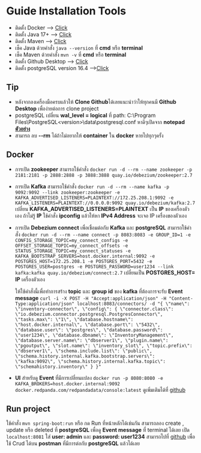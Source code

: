# Guide Installation Tools
 - ติดตั้ง Docker --> [Click](https://www.docker.com/products/docker-desktop/)
 - ติดตั้ง Java 17+ --> [Click](https://adoptium.net/temurin/releases/)
 - ติดตั้ง Maven --> [Click](https://maven.apache.org/download.cgi)
 - เช็ค Java ด้วยคำสั่ง `java --version` ที่ **cmd** หรือ **terminal**
 - เช็ค Maven ด้วยคำสั่ง `mvn -v` ที่ **cmd** หรือ **terminal**
 - ติดตั้ง Github Desktop --> [Click](https://desktop.github.com/download/)
 - ติดตั้ง postgreSQL version 16.4 -->[Click](https://www.enterprisedb.com/downloads/postgres-postgresql-downloads)
## Tip
 - หลังจากลงเครื่องมือครบแล้วให้ **Clone Github**ได้เลยแนะนำว่าให้ทุกคนมี **Github Desktop** เพื่อง่ายต่อการ clone project
 - postgreSQL เปลี่ยน **wal_level = logical**  ที่ path: C:\Program Files\PostgreSQL\<version>\data\postgresql.conf หาดีๆเปิดจาก **notepad** [**ตัวอย่าง**](https://chatgpt.com/share/6727041f-71a0-8001-8a96-f9562a448c28)
 - สามารถ ลบ **--rm** ได้ถ้าไม่อยากให้ **container** ใน    **docker** หายไปทุกๆครั้ง

## Docker
 - การเปิด **zookeeper** สามารถใช้คำสั่ง
`docker run -d --rm --name zookeeper -p 2181:2181 -p 2888:2888 -p 3888:3888 quay.io/debezium/zookeeper:2.7`

 - การเปิด **Kafka** สามารถใช้คำสั่ง
`docker run -d --rm --name kafka -p 9092:9092 --link zookeeper:zookeeper -e KAFKA_ADVERTISED_LISTENERS=PLAINTEXT://172.25.208.1:9092 -e KAFKA_LISTENERS=PLAINTEXT://0.0.0.0:9092 quay.io/debezium/kafka:2.7`
 เปลี่ยน **KAFKA_ADVERTISED_LISTENERS=PLAINTEXT** เป็น **IP** ของเครื่องตัวเอง ถ้าไม่รู้ **IP** ใช้คำสั่ง **ipconfig** แล้วให้หา **IPv4 Address** จะเจอ IP เครื่องของตัวเอง
 
 - การเปิด **Debezium connect** เพื่อเชื่อมต่อกับ **Kafka** และ **postgreSQL** สามารถใช้คำสั่ง 
`docker run -d --rm --name connect -p 8083:8083 -e GROUP_ID=1 -e CONFIG_STORAGE_TOPIC=my_connect_configs -e OFFSET_STORAGE_TOPIC=my_connect_offsets -e STATUS_STORAGE_TOPIC=my_connect_statuses -e KAFKA_BOOTSTRAP_SERVERS=host.docker.internal:9092 -e POSTGRES_HOST=172.25.208.1 -e POSTGRES_PORT=5432 -e POSTGRES_USER=postgres -e POSTGRES_PASSWORD=user1234 --link kafka:kafka quay.io/debezium/connect:2.7`
เปลี่ยนเป็น **POSTGRES_HOST=** **IP** เครื่องตัวเอง

	ให้ใช้คำสั่งนี้เพื่อทำการสร้าง **topic** และ **group id** ของ **kafka** ที่ต้องการจะรับ **Event message**
`curl -i -X POST -H "Accept:application/json" -H "Content-Type:application/json" localhost:8083/connectors/ -d "{ \"name\": \"inventory-connector\", \"config\": { \"connector.class\": \"io.debezium.connector.postgresql.PostgresConnector\", \"tasks.max\": \"1\", \"database.hostname\": \"host.docker.internal\", \"database.port\": \"5432\", \"database.user\": \"postgres\", \"database.password\": \"user1234\", \"database.dbname\": \"InventoryManagement\", \"database.server.name\": \"dbserver1\", \"plugin.name\": \"pgoutput\", \"slot.name\": \"inventory_slot\", \"topic.prefix\": \"dbserver1\", \"schema.include.list\": \"public\", \"schema.history.internal.kafka.bootstrap.servers\": \"kafka:9092\", \"schema.history.internal.kafka.topic\": \"schemahistory.inventory\" } }"`

 - **UI** สำหรับดู **Event** ที่มีการเปลี่ยนแปลง
`docker run -p 8080:8080 -e KAFKA_BROKERS=host.docker.internal:9092 docker.redpanda.com/redpandadata/console:latest`
ดูเพิ่มเติมได้ที่ [github](https://github.com/redpanda-data/console)

	
## Run project
ใช้คำสั่ง `mvn spring-boot:run` หรือ กด Run ที่หน้าหลักได้เช่นกัน
สามารถลอง create , update หรือ deleted ที่ **postgreSQL** เพื่อดู **Event message** ที่ terminal ได้เลย
เปิด `localhost:8081` ใส่ **user: admin** และ **password: user1234**
สามารถไปที่ [github](https://github.com/poonyawat0511/spring-boot-rest-api) เพื่อใช้ Crud ได้บน **postman** ที่มีการต่อกับ **postgreSQL** แล้วได้เลย
